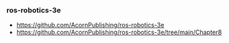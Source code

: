### ros-robotics-3e
- https://github.com/AcornPublishing/ros-robotics-3e
- https://github.com/AcornPublishing/ros-robotics-3e/tree/main/Chapter8



